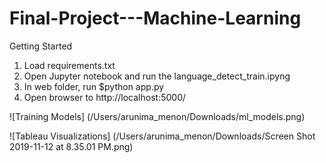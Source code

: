 # Final-Project---Machine-Learning

Getting Started

1. Load requirements.txt
2. Open Jupyter notebook and run the language_detect_train.ipyng
3. In web folder, run $python app.py 
4. Open browser to http://localhost:5000/

![Training Models]
(/Users/arunima_menon/Downloads/ml_models.png)


![Tableau Visualizations]
(/Users/arunima_menon/Downloads/Screen Shot 2019-11-12 at 8.35.01 PM.png)